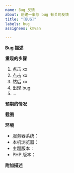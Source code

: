 ```yaml
---
name: Bug 反馈
about: 创建一条与 bug 有关的反馈
title: "[BUG]"
labels: bug
assignees: kmvan

---
```


<!-- 欢迎来到 INN AO 主题的 bug 反馈讨论区，您的反馈将会第一时间处理 -->
<!-- 如涉及到隐私相关，请将内容发送到 kmvan.com@gmail.com 作者邮箱，并附上相关链接或说明 -->
<!-- 这段是注释，不会被显示，仅为此报告说明使用，无需手动删除 -->


**Bug 描述**
<!-- 在下方简单描述遇到的情况 -->


**重现的步骤**
<!-- 在下方简单描述出现 bug 的步骤 -->
1. 点击 xx
2. 点击 xx
3. 然后 xx
4. 出现 bug
5. ...


**预期的情况**
<!-- 在下方简单描述您想要的预期（您想要达到的效果） -->


**截图**
<!-- 如果难以描述，请使用截图 -->
<!-- 截图直接粘贴到光标处或拖放到文本框里面即可 -->


**环境**
 - 服务器系统：<!-- 例如 Cent-OS 或 Ubuntu，可紧跟后方写明 -->
 - 本机浏览器：<!-- 例如 Chrome 或 Firefox，可紧跟后方写明 -->
 - 主题版本：<!-- 例如 1.0.0，可紧跟后方写明 -->
 - PHP 版本：<!-- 例如 7.2.0，可紧跟后方写明 -->


**附加描述**
<!-- 在下方写下更多的描述 -->
